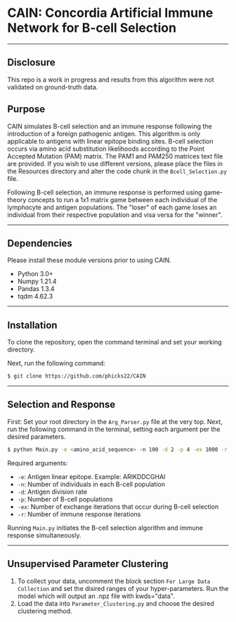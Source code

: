 # CAIN: Concordia Artificial Immune Network for B-cell Selection 
_________________
## Disclosure

This repo is a work in progress and results from this algorithm were not validated on ground-truth data.

## Purpose

CAIN simulates B-cell selection and an immune response following the introduction of a 
foreign pathogenic antigen. 
This algorithm is only applicable to antigens with linear
epitope binding sites. B-cell selection occurs via amino acid substitution likelihoods 
according to the Point Accepted Mutation (PAM) matrix. 
The PAM1 and PAM250 matrices text file are provided. 
If you wish to use different versions, please place the files in the Resources 
directory and alter the code chunk in the `Bcell_Selection.py` file.

Following B-cell selection, an immune response is performed using game-theory concepts to
run a 1x1 matrix game between each individual of the lymphocyte and antigen populations.
The "loser" of each game loses an individual from their respective population and visa versa
for the "winner". 

_________________
## Dependencies

Please install these module versions prior to using CAIN.
- Python 3.0+
- Numpy 1.21.4
- Pandas 1.3.4
- tqdm 4.62.3

________________
## Installation

To clone the repository, open the command terminal and set your working directory.

Next, run the following command:
```bash
$ git clone https://github.com/phicks22/CAIN
```
________________
## Selection and Response

First: Set your root directory in the `Arg_Parser.py` file at the very top.
Next, run the following command in the terminal, setting each argument per the desired parameters.
```bash
$ python Main.py -e <amino_acid_sequence> -n 100 -d 2 -p 4 -ex 1000 -r 10
```
Required arguments:
* `-e`: Antigen linear epitope. Example: ARIKDDCGHAI
* `-n`: Number of individuals in each B-cell population
* `-d`: Antigen division rate
* `-p`: Number of B-cell populations
* `-ex`: Number of exchange iterations that occur during B-cell selection
* `-r`: Number of immune response iterations

Running `Main.py` initiates the B-cell selection algorithm and immune response simultaneously.

________________
## Unsupervised Parameter Clustering

1) To collect your data, uncomment the block section `For Large Data Collection` and set the disired
ranges of your hyper-parameters. Run the model which will output an .npz file with kwds="data".
2) Load the data into `Parameter_Clustering.py` and choose the desired clustering method.
